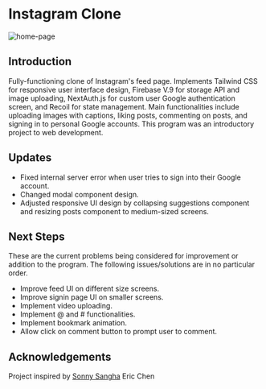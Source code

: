 # Instagram Clone

![home-page]

## Introduction
Fully-functioning clone of Instagram's feed page. Implements Tailwind CSS for responsive user interface design, Firebase V.9 for storage API and image uploading, NextAuth.js for custom user Google authentication screen, and Recoil for state management. Main functionalities include uploading images with captions, liking posts, commenting on posts, and signing in to personal Google accounts. This program was an introductory project to web development.

## Updates
* Fixed internal server error when user tries to sign into their Google account.
* Changed modal component design.
* Adjusted responsive UI design by collapsing suggestions component and resizing posts component to medium-sized screens.

## Next Steps
These are the current problems being considered for improvement or addition to the program. The following issues/solutions are in no particular order.
* Improve feed UI on different size screens.
* Improve signin page UI on smaller screens.
* Implement video uploading.
* Implement @ and # functionalities.
* Implement bookmark animation.
* Allow click on comment button to prompt user to comment.

## Acknowledgements
Project inspired by [Sonny Sangha](https://github.com/sonnysangha)
Eric Chen

[home-page]: https://i.imgur.com/ws017OA.png

